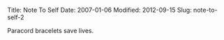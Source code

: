 Title: Note To Self
Date: 2007-01-06
Modified: 2012-09-15
Slug: note-to-self-2

Paracord bracelets save lives.
